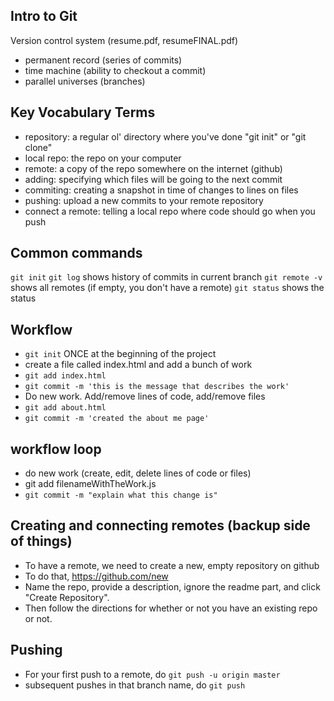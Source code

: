 Intro to Git
------------

Version control system (resume.pdf, resumeFINAL.pdf)
- permanent record (series of commits)
- time machine     (ability to checkout a commit)
- parallel universes (branches)

## Key Vocabulary Terms
- repository: a regular ol' directory where you've done "git init" or "git clone"
- local repo: the repo on your computer
- remote: a copy of the repo somewhere on the internet (github)
- adding: specifying which files will be going to the next commit
- commiting: creating a snapshot in time of changes to lines on files
- pushing: upload a new commits to your remote repository
- connect a remote: telling a local repo where code should go when you push

## Common commands
`git init`
`git log` shows history of commits in current branch
`git remote -v` shows all remotes (if empty, you don't have a remote)
`git status` shows the status

## Workflow
- `git init` ONCE at the beginning of the project
- create a file called index.html and add a bunch of work
- `git add index.html`
- `git commit -m 'this is the message that describes the work'`
- Do new work. Add/remove lines of code, add/remove files
- `git add about.html`
- `git commit -m 'created the about me page'`

## workflow loop
- do new work (create, edit, delete lines of code or files)
- git add filenameWithTheWork.js
- `git commit -m "explain what this change is"`

## Creating and connecting remotes (backup side of things)
- To have a remote, we need to create a new, empty repository on github
- To do that, https://github.com/new
- Name the repo, provide a description, ignore the readme part, and click "Create Repository".
- Then follow the directions for whether or not you have an existing repo or not.

## Pushing
- For your first push to a remote, do `git push -u origin master`
- subsequent pushes in that branch name, do `git push`